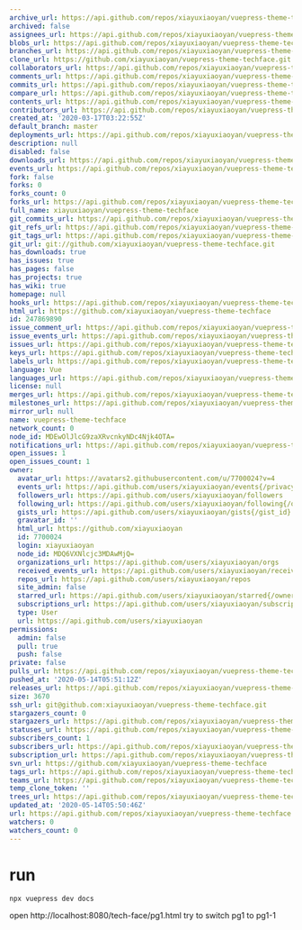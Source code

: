 ```yaml
---
archive_url: https://api.github.com/repos/xiayuxiaoyan/vuepress-theme-techface/{archive_format}{/ref}
archived: false
assignees_url: https://api.github.com/repos/xiayuxiaoyan/vuepress-theme-techface/assignees{/user}
blobs_url: https://api.github.com/repos/xiayuxiaoyan/vuepress-theme-techface/git/blobs{/sha}
branches_url: https://api.github.com/repos/xiayuxiaoyan/vuepress-theme-techface/branches{/branch}
clone_url: https://github.com/xiayuxiaoyan/vuepress-theme-techface.git
collaborators_url: https://api.github.com/repos/xiayuxiaoyan/vuepress-theme-techface/collaborators{/collaborator}
comments_url: https://api.github.com/repos/xiayuxiaoyan/vuepress-theme-techface/comments{/number}
commits_url: https://api.github.com/repos/xiayuxiaoyan/vuepress-theme-techface/commits{/sha}
compare_url: https://api.github.com/repos/xiayuxiaoyan/vuepress-theme-techface/compare/{base}...{head}
contents_url: https://api.github.com/repos/xiayuxiaoyan/vuepress-theme-techface/contents/{+path}
contributors_url: https://api.github.com/repos/xiayuxiaoyan/vuepress-theme-techface/contributors
created_at: '2020-03-17T03:22:55Z'
default_branch: master
deployments_url: https://api.github.com/repos/xiayuxiaoyan/vuepress-theme-techface/deployments
description: null
disabled: false
downloads_url: https://api.github.com/repos/xiayuxiaoyan/vuepress-theme-techface/downloads
events_url: https://api.github.com/repos/xiayuxiaoyan/vuepress-theme-techface/events
fork: false
forks: 0
forks_count: 0
forks_url: https://api.github.com/repos/xiayuxiaoyan/vuepress-theme-techface/forks
full_name: xiayuxiaoyan/vuepress-theme-techface
git_commits_url: https://api.github.com/repos/xiayuxiaoyan/vuepress-theme-techface/git/commits{/sha}
git_refs_url: https://api.github.com/repos/xiayuxiaoyan/vuepress-theme-techface/git/refs{/sha}
git_tags_url: https://api.github.com/repos/xiayuxiaoyan/vuepress-theme-techface/git/tags{/sha}
git_url: git://github.com/xiayuxiaoyan/vuepress-theme-techface.git
has_downloads: true
has_issues: true
has_pages: false
has_projects: true
has_wiki: true
homepage: null
hooks_url: https://api.github.com/repos/xiayuxiaoyan/vuepress-theme-techface/hooks
html_url: https://github.com/xiayuxiaoyan/vuepress-theme-techface
id: 247869890
issue_comment_url: https://api.github.com/repos/xiayuxiaoyan/vuepress-theme-techface/issues/comments{/number}
issue_events_url: https://api.github.com/repos/xiayuxiaoyan/vuepress-theme-techface/issues/events{/number}
issues_url: https://api.github.com/repos/xiayuxiaoyan/vuepress-theme-techface/issues{/number}
keys_url: https://api.github.com/repos/xiayuxiaoyan/vuepress-theme-techface/keys{/key_id}
labels_url: https://api.github.com/repos/xiayuxiaoyan/vuepress-theme-techface/labels{/name}
language: Vue
languages_url: https://api.github.com/repos/xiayuxiaoyan/vuepress-theme-techface/languages
license: null
merges_url: https://api.github.com/repos/xiayuxiaoyan/vuepress-theme-techface/merges
milestones_url: https://api.github.com/repos/xiayuxiaoyan/vuepress-theme-techface/milestones{/number}
mirror_url: null
name: vuepress-theme-techface
network_count: 0
node_id: MDEwOlJlcG9zaXRvcnkyNDc4Njk4OTA=
notifications_url: https://api.github.com/repos/xiayuxiaoyan/vuepress-theme-techface/notifications{?since,all,participating}
open_issues: 1
open_issues_count: 1
owner:
  avatar_url: https://avatars2.githubusercontent.com/u/7700024?v=4
  events_url: https://api.github.com/users/xiayuxiaoyan/events{/privacy}
  followers_url: https://api.github.com/users/xiayuxiaoyan/followers
  following_url: https://api.github.com/users/xiayuxiaoyan/following{/other_user}
  gists_url: https://api.github.com/users/xiayuxiaoyan/gists{/gist_id}
  gravatar_id: ''
  html_url: https://github.com/xiayuxiaoyan
  id: 7700024
  login: xiayuxiaoyan
  node_id: MDQ6VXNlcjc3MDAwMjQ=
  organizations_url: https://api.github.com/users/xiayuxiaoyan/orgs
  received_events_url: https://api.github.com/users/xiayuxiaoyan/received_events
  repos_url: https://api.github.com/users/xiayuxiaoyan/repos
  site_admin: false
  starred_url: https://api.github.com/users/xiayuxiaoyan/starred{/owner}{/repo}
  subscriptions_url: https://api.github.com/users/xiayuxiaoyan/subscriptions
  type: User
  url: https://api.github.com/users/xiayuxiaoyan
permissions:
  admin: false
  pull: true
  push: false
private: false
pulls_url: https://api.github.com/repos/xiayuxiaoyan/vuepress-theme-techface/pulls{/number}
pushed_at: '2020-05-14T05:51:12Z'
releases_url: https://api.github.com/repos/xiayuxiaoyan/vuepress-theme-techface/releases{/id}
size: 3670
ssh_url: git@github.com:xiayuxiaoyan/vuepress-theme-techface.git
stargazers_count: 0
stargazers_url: https://api.github.com/repos/xiayuxiaoyan/vuepress-theme-techface/stargazers
statuses_url: https://api.github.com/repos/xiayuxiaoyan/vuepress-theme-techface/statuses/{sha}
subscribers_count: 1
subscribers_url: https://api.github.com/repos/xiayuxiaoyan/vuepress-theme-techface/subscribers
subscription_url: https://api.github.com/repos/xiayuxiaoyan/vuepress-theme-techface/subscription
svn_url: https://github.com/xiayuxiaoyan/vuepress-theme-techface
tags_url: https://api.github.com/repos/xiayuxiaoyan/vuepress-theme-techface/tags
teams_url: https://api.github.com/repos/xiayuxiaoyan/vuepress-theme-techface/teams
temp_clone_token: ''
trees_url: https://api.github.com/repos/xiayuxiaoyan/vuepress-theme-techface/git/trees{/sha}
updated_at: '2020-05-14T05:50:46Z'
url: https://api.github.com/repos/xiayuxiaoyan/vuepress-theme-techface
watchers: 0
watchers_count: 0
---
```


# run
```
npx vuepress dev docs
```

open http://localhost:8080/tech-face/pg1.html
try to switch pg1 to pg1-1